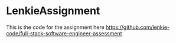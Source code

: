 # LenkieAssignment
This is the code for the assignment here https://github.com/lenkie-code/full-stack-software-engineer-assessment
